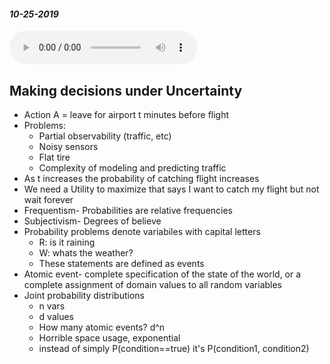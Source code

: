 #### _10-25-2019_
<audio controls>
  <source src="/Audio/450-10-25-2019.mp3" type="audio/mpeg">
Your browser does not support the audio element.</audio>

## Making decisions under Uncertainty
* Action A = leave for airport t minutes before flight
* Problems:
  * Partial observability (traffic, etc)
  * Noisy sensors 
  * Flat tire
  * Complexity of modeling and predicting traffic
* As t increases the probability of catching flight increases
* We need a Utility to maximize that says I want to catch my flight but not wait forever
* Frequentism- Probabilities are relative frequencies
* Subjectivism- Degrees of believe
* Probability problems denote variabiles with capital letters
  * R: is it raining
  * W: whats the weather?
  * These statements are defined as events
* Atomic event- complete specification of the state of the world, or a complete assignment of domain values to all random variables
* Joint probability distributions
  * n vars
  * d values
  * How many atomic events? d^n
  * Horrible space usage, exponential
  * instead of simply P(condition==true) it's P(condition1, condition2)
  